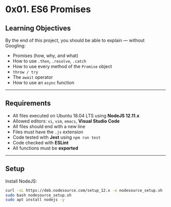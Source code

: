 # 0x01. ES6 Promises

## Learning Objectives

By the end of this project, you should be able to explain — without Googling:

- Promises (how, why, and what)
- How to use `.then`, `.resolve`, `.catch`
- How to use every method of the `Promise` object
- `throw / try`
- The `await` operator
- How to use an `async` function

---

## Requirements

- All files executed on Ubuntu 18.04 LTS using **NodeJS 12.11.x**
- Allowed editors: `vi`, `vim`, `emacs`, **Visual Studio Code**
- All files should end with a new line
- Files must have the `.js` extension
- Code tested with **Jest** using `npm run test`
- Code checked with **ESLint**
- All functions must be **exported**

---

## Setup

Install NodeJS:

```bash
curl -sL https://deb.nodesource.com/setup_12.x -o nodesource_setup.sh
sudo bash nodesource_setup.sh
sudo apt install nodejs -y
